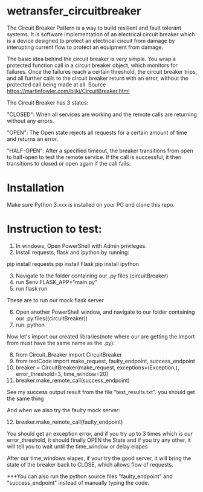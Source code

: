 # wetransfer_circuitbreaker

The Circuit Breaker Pattern is a way to build resilient and fault tolerant systems.
It is software implementation of an electrical circuit breaker which is a device designed to protect an electrical circuit from damage by interupting
current flow to protect an equipment from damage.

The basic idea behind the circuit breaker is very simple. 
You wrap a protected function call in a circuit breaker object, which monitors for failures. 
Once the failures reach a certain threshold, the circuit breaker trips, and all further calls to the circuit breaker return with an error, 
without the protected call being made at all. Source https://martinfowler.com/bliki/CircuitBreaker.html

The Circuit Breaker has 3 states: 

"CLOSED": When all services are working and the remote calls are returning without any errors.

"OPEN": The Open state rejects all requests for a certain amount of time and returns an error.

"HALF-OPEN": After a specified timeout, the breaker transitions from open to half-open to test the remote service.
If the call is successful, it then transitions to closed or open again if the call fails.

Installation
===========

Make sure Python 3.xxx is installed on your PC and clone this repo.


Instruction to test:
====================

1. In windows, Open PowerShell with Admin privileges.
2. Install requests, flask and ipython by running:

pip install requests
pip install Flask
pip install ipython

3. Navigate to the folder containing our .py files (circuitBreaker)
4. run $env:FLASK_APP="main.py"
5. run flask run 
> 

These are to run our mock flask server

6. Open another PowerShell window, and navigate to our folder containing our .py files((circuitBreaker))
7. run: python


Now let's import our created libraries(note where our are getting the import from must have the same name as the .py):

8. from Circuit_Breaker import CircuitBreaker  
9. from testCode import make_request, faulty_endpoint, success_endpoint
10. breaker = CircuitBreaker(make_request, exceptions=(Exception,), error_threshold=3, time_window=20)
11. breaker.make_remote_call(success_endpoint)

See my success output result from the file "test_results.txt". you should get the same thing

And when we also try the faulty mock server:

12. breaker.make_remote_call(faulty_endpoint)

You should get an exception error, and if you try up to 3 times which is our error_threshold, it should finally OPEN the State and if you try any other, it will tell you to wait until the time_window or delay elapes

After our time_windows elapes, if your try the good server, it will bring the state of the breaker back to CLOSE, which allows flow of requests.

***You can also run the python source files "faulty_endpoint" and "success_endpoint" instead of manually typing the code.

